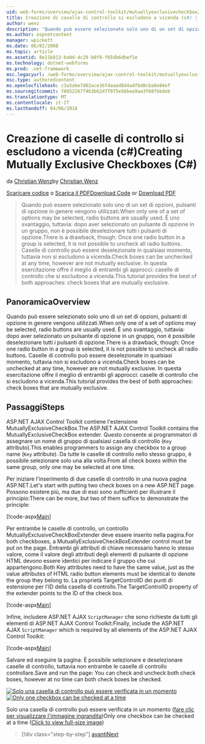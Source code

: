 ```yaml
---
uid: web-forms/overview/ajax-control-toolkit/mutuallyexclusivecheckbox/creating-mutually-exclusive-checkboxes-cs
title: Creazione di caselle di controllo si escludono a vicenda (c#) | Documenti Microsoft
author: wenz
description: 'Quando può essere selezionato solo uno di un set di opzioni, pulsanti di opzione in genere vengono utilizzati. È uno svantaggio, tuttavia: dopo aver selezionato un pulsante di opzione in un gruppo,...'
ms.author: aspnetcontent
manager: wpickett
ms.date: 06/02/2008
ms.topic: article
ms.assetid: 8e11b813-ba0d-4c29-b0f8-f65db6dbef1e
ms.technology: dotnet-webforms
ms.prod: .net-framework
msc.legacyurl: /web-forms/overview/ajax-control-toolkit/mutuallyexclusivecheckbox/creating-mutually-exclusive-checkboxes-cs
msc.type: authoredcontent
ms.openlocfilehash: c3a5abe7d02ace16f4aaad8d4adfbd0cba8e84ef
ms.sourcegitcommit: f8852267f463b62d7f975e56bea9aa3f68fbbdeb
ms.translationtype: MT
ms.contentlocale: it-IT
ms.lasthandoff: 04/06/2018
---
```

<a name="creating-mutually-exclusive-checkboxes-c"></a><span data-ttu-id="44db0-104">Creazione di caselle di controllo si escludono a vicenda (c#)</span><span class="sxs-lookup"><span data-stu-id="44db0-104">Creating Mutually Exclusive Checkboxes (C#)</span></span>
====================
<span data-ttu-id="44db0-105">da [Christian Wenz](https://github.com/wenz)</span><span class="sxs-lookup"><span data-stu-id="44db0-105">by [Christian Wenz](https://github.com/wenz)</span></span>

<span data-ttu-id="44db0-106">[Scaricare codice](http://download.microsoft.com/download/9/3/f/93f8daea-bebd-4821-833b-95205389c7d0/MutuallyExclusiveCheckBox0.cs.zip) o [Scarica il PDF](http://download.microsoft.com/download/b/6/a/b6ae89ee-df69-4c87-9bfb-ad1eb2b23373/mutuallyexclusivecheckbox0CS.pdf)</span><span class="sxs-lookup"><span data-stu-id="44db0-106">[Download Code](http://download.microsoft.com/download/9/3/f/93f8daea-bebd-4821-833b-95205389c7d0/MutuallyExclusiveCheckBox0.cs.zip) or [Download PDF](http://download.microsoft.com/download/b/6/a/b6ae89ee-df69-4c87-9bfb-ad1eb2b23373/mutuallyexclusivecheckbox0CS.pdf)</span></span>

> <span data-ttu-id="44db0-107">Quando può essere selezionato solo uno di un set di opzioni, pulsanti di opzione in genere vengono utilizzati.</span><span class="sxs-lookup"><span data-stu-id="44db0-107">When only one of a set of options may be selected, radio buttons are usually used.</span></span> <span data-ttu-id="44db0-108">È uno svantaggio, tuttavia: dopo aver selezionato un pulsante di opzione in un gruppo, non è possibile deselezionare tutti i pulsanti di opzione.</span><span class="sxs-lookup"><span data-stu-id="44db0-108">There is a drawback, though: Once one radio button in a group is selected, it is not possible to uncheck all radio buttons.</span></span> <span data-ttu-id="44db0-109">Caselle di controllo può essere deselezionate in qualsiasi momento, tuttavia non si escludono a vicenda.</span><span class="sxs-lookup"><span data-stu-id="44db0-109">Check boxes can be unchecked at any time, however are not mutually exclusive.</span></span> <span data-ttu-id="44db0-110">In questa esercitazione offre il meglio di entrambi gli approcci: caselle di controllo che si escludono a vicenda.</span><span class="sxs-lookup"><span data-stu-id="44db0-110">This tutorial provides the best of both approaches: check boxes that are mutually exclusive.</span></span>


## <a name="overview"></a><span data-ttu-id="44db0-111">Panoramica</span><span class="sxs-lookup"><span data-stu-id="44db0-111">Overview</span></span>

<span data-ttu-id="44db0-112">Quando può essere selezionato solo uno di un set di opzioni, pulsanti di opzione in genere vengono utilizzati.</span><span class="sxs-lookup"><span data-stu-id="44db0-112">When only one of a set of options may be selected, radio buttons are usually used.</span></span> <span data-ttu-id="44db0-113">È uno svantaggio, tuttavia: dopo aver selezionato un pulsante di opzione in un gruppo, non è possibile deselezionare tutti i pulsanti di opzione.</span><span class="sxs-lookup"><span data-stu-id="44db0-113">There is a drawback, though: Once one radio button in a group is selected, it is not possible to uncheck all radio buttons.</span></span> <span data-ttu-id="44db0-114">Caselle di controllo può essere deselezionate in qualsiasi momento, tuttavia non si escludono a vicenda.</span><span class="sxs-lookup"><span data-stu-id="44db0-114">Check boxes can be unchecked at any time, however are not mutually exclusive.</span></span> <span data-ttu-id="44db0-115">In questa esercitazione offre il meglio di entrambi gli approcci: caselle di controllo che si escludono a vicenda.</span><span class="sxs-lookup"><span data-stu-id="44db0-115">This tutorial provides the best of both approaches: check boxes that are mutually exclusive.</span></span>

## <a name="steps"></a><span data-ttu-id="44db0-116">Passaggi</span><span class="sxs-lookup"><span data-stu-id="44db0-116">Steps</span></span>

<span data-ttu-id="44db0-117">ASP.NET AJAX Control Toolkit contiene l'estensione MutuallyExclusiveCheckBox.</span><span class="sxs-lookup"><span data-stu-id="44db0-117">The ASP.NET AJAX Control Toolkit contains the MutuallyExclusiveCheckBox extender.</span></span> <span data-ttu-id="44db0-118">Questo consente ai programmatori di assegnare un nome di gruppo di qualsiasi casella di controllo (`Key` attributo).</span><span class="sxs-lookup"><span data-stu-id="44db0-118">This enables programmers to assign any checkbox to a group name (`Key` attribute).</span></span> <span data-ttu-id="44db0-119">Da tutte le caselle di controllo nello stesso gruppo, è possibile selezionare solo una alla volta.</span><span class="sxs-lookup"><span data-stu-id="44db0-119">From all check boxes within the same group, only one may be selected at one time.</span></span>

<span data-ttu-id="44db0-120">Per iniziare l'inserimento di due caselle di controllo in una nuova pagina ASP.NET.</span><span class="sxs-lookup"><span data-stu-id="44db0-120">Let's start with putting two check boxes on a new ASP.NET page.</span></span> <span data-ttu-id="44db0-121">Possono esistere più, ma due di essi sono sufficienti per illustrare il principio:</span><span class="sxs-lookup"><span data-stu-id="44db0-121">There can be more, but two of them suffice to demonstrate the principle:</span></span>

[!code-aspx[Main](creating-mutually-exclusive-checkboxes-cs/samples/sample1.aspx)]

<span data-ttu-id="44db0-122">Per entrambe le caselle di controllo, un controllo MutuallyExclusiveCheckBoxExtender deve essere inserito nella pagina.</span><span class="sxs-lookup"><span data-stu-id="44db0-122">For both checkboxes, a MutuallyExclusiveCheckBoxExtender control must be put on the page.</span></span> <span data-ttu-id="44db0-123">Entrambi gli attributi di chiave necessario hanno lo stesso valore, come il valore degli attributi degli elementi di pulsante di opzione HTML devono essere identici per indicare il gruppo che cui appartengono.</span><span class="sxs-lookup"><span data-stu-id="44db0-123">Both Key attributes need to have the same value, just as the value attributes of HTML radio button elements must be identical to denote the group they belong to.</span></span> <span data-ttu-id="44db0-124">La proprietà TargetControlID dei punti di estensione per l'ID della casella di controllo.</span><span class="sxs-lookup"><span data-stu-id="44db0-124">The TargetControlID property of the extender points to the ID of the check box.</span></span>

[!code-aspx[Main](creating-mutually-exclusive-checkboxes-cs/samples/sample2.aspx)]

<span data-ttu-id="44db0-125">Infine, includere ASP.NET AJAX `ScriptManager` che sono richieste da tutti gli elementi di ASP.NET AJAX Control Toolkit:</span><span class="sxs-lookup"><span data-stu-id="44db0-125">Finally, include the ASP.NET AJAX `ScriptManager` which is required by all elements of the ASP.NET AJAX Control Toolkit:</span></span>

[!code-aspx[Main](creating-mutually-exclusive-checkboxes-cs/samples/sample3.aspx)]

<span data-ttu-id="44db0-126">Salvare ed eseguire la pagina: È possibile selezionare e deselezionare caselle di controllo, tuttavia non entrambe le caselle di controllo controllare.</span><span class="sxs-lookup"><span data-stu-id="44db0-126">Save and run the page: You can check and uncheck both check boxes, however at no time can both check boxes be checked.</span></span>


<span data-ttu-id="44db0-127">[![Solo una casella di controllo può essere verificata in un momento](creating-mutually-exclusive-checkboxes-cs/_static/image2.png)](creating-mutually-exclusive-checkboxes-cs/_static/image1.png)</span><span class="sxs-lookup"><span data-stu-id="44db0-127">[![Only one checkbox can be checked at a time](creating-mutually-exclusive-checkboxes-cs/_static/image2.png)](creating-mutually-exclusive-checkboxes-cs/_static/image1.png)</span></span>

<span data-ttu-id="44db0-128">Solo una casella di controllo può essere verificata in un momento ([fare clic per visualizzare l'immagine ingrandita](creating-mutually-exclusive-checkboxes-cs/_static/image3.png))</span><span class="sxs-lookup"><span data-stu-id="44db0-128">Only one checkbox can be checked at a time ([Click to view full-size image](creating-mutually-exclusive-checkboxes-cs/_static/image3.png))</span></span>

> [!div class="step-by-step"]
> [<span data-ttu-id="44db0-129">avanti</span><span class="sxs-lookup"><span data-stu-id="44db0-129">Next</span></span>](creating-mutually-exclusive-checkboxes-vb.md)
